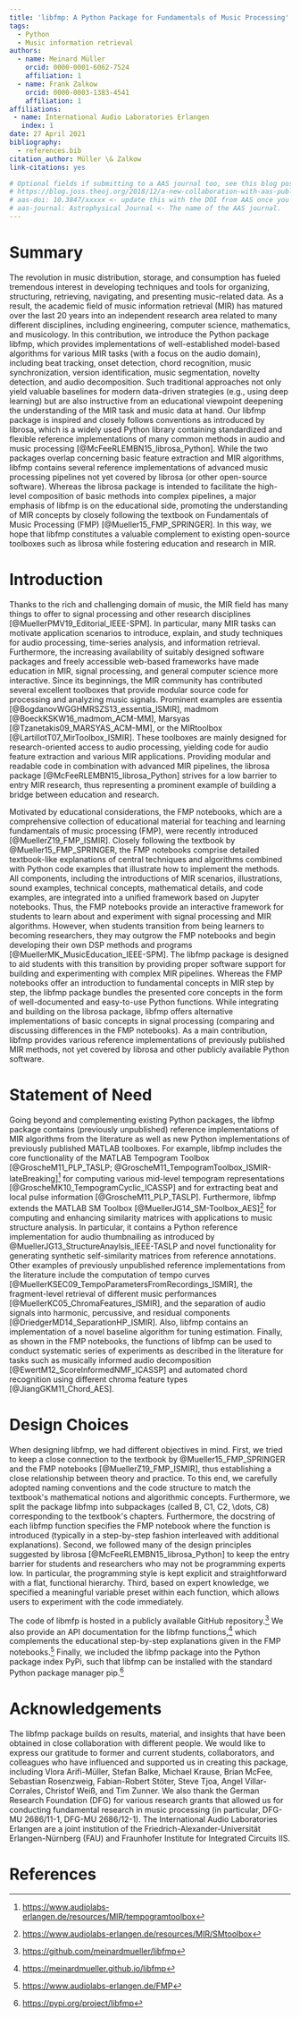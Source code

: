 ```yaml
---
title: 'libfmp: A Python Package for Fundamentals of Music Processing'
tags:
  - Python
  - Music information retrieval
authors:
  - name: Meinard Müller
    orcid: 0000-0001-6062-7524
    affiliation: 1
  - name: Frank Zalkow
    orcid: 0000-0003-1383-4541
    affiliation: 1
affiliations:
 - name: International Audio Laboratories Erlangen
   index: 1
date: 27 April 2021
bibliography:
  - references.bib
citation_author: Müller \& Zalkow
link-citations: yes

# Optional fields if submitting to a AAS journal too, see this blog post:
# https://blog.joss.theoj.org/2018/12/a-new-collaboration-with-aas-publishing
# aas-doi: 10.3847/xxxxx <- update this with the DOI from AAS once you know it.
# aas-journal: Astrophysical Journal <- The name of the AAS journal.
---
```


# Summary

The revolution in music distribution, storage, and consumption has fueled tremendous interest in developing techniques and tools for organizing, structuring, retrieving, navigating, and presenting music-related data.
As a result, the academic field of music information retrieval (MIR) has matured over the last 20 years into an independent research area related to many different disciplines, including engineering, computer science, mathematics, and musicology.
In this contribution, we introduce the Python package libfmp, which provides implementations of well-established model-based algorithms for various MIR tasks (with a focus on the audio domain), including beat tracking, onset detection, chord recognition, music synchronization, version identification, music segmentation, novelty detection, and audio decomposition.
Such traditional approaches not only yield valuable baselines for modern data-driven strategies (e.g., using deep learning) but are also instructive from an educational viewpoint deepening the understanding of the MIR task and music data at hand.
Our libfmp package is inspired and closely follows conventions as introduced by librosa, which is a widely used Python library containing standardized and flexible reference implementations of many common methods in audio and music processing [@McFeeRLEMBN15_librosa_Python].
While the two packages overlap concerning basic feature extraction and MIR algorithms, libfmp contains several reference implementations of advanced music processing pipelines not yet covered by librosa (or other open-source software). Whereas the librosa package is intended to facilitate the high-level composition of basic methods into complex pipelines, a major emphasis of libfmp is on the educational side, promoting the understanding of MIR concepts by closely following the textbook on Fundamentals of Music Processing (FMP) [@Mueller15_FMP_SPRINGER].
In this way, we hope that libfmp constitutes a valuable complement to existing open-source toolboxes such as librosa while fostering education and research in MIR.

# Introduction

Thanks to the rich and challenging domain of music, the MIR field has many things to offer to signal processing and other research disciplines [@MuellerPMV19_Editorial_IEEE-SPM]. In particular, many MIR tasks can motivate application scenarios to introduce, explain, and study techniques for audio processing, time-series analysis, and information retrieval. Furthermore, the increasing availability of suitably designed software packages and freely accessible web-based frameworks have made education in MIR, signal processing, and general computer science more interactive.
Since its beginnings, the MIR community has contributed several excellent toolboxes that provide modular source code for processing and analyzing music signals. Prominent examples are
essentia [@BogdanovWGGHMRSZS13_essentia_ISMIR],
madmom [@BoeckKSKW16_madmom_ACM-MM],
Marsyas [@Tzanetakis09_MARSYAS_ACM-MM], or the
MIRtoolbox [@LartillotT07_MirToolbox_ISMIR].
These toolboxes are mainly designed for research-oriented access to audio processing, yielding code for audio feature extraction and various MIR applications. Providing modular and readable code in combination with advanced MIR pipelines, the librosa package [@McFeeRLEMBN15_librosa_Python] strives for a low barrier to entry MIR research, thus representing a prominent example of building a bridge between education and research.

Motivated by educational considerations, the FMP notebooks, which are a comprehensive collection of educational material for teaching and learning fundamentals of music processing (FMP), were recently introduced [@MuellerZ19_FMP_ISMIR]. Closely following the textbook by @Mueller15_FMP_SPRINGER, the FMP notebooks comprise detailed textbook-like explanations of central techniques and algorithms combined with Python code examples that illustrate how to implement the methods. All components, including the introductions of MIR scenarios, illustrations, sound examples, technical concepts, mathematical details, and code examples, are integrated into a unified framework based on Jupyter notebooks. Thus, the FMP notebooks provide an interactive framework for students to learn about and experiment with signal processing and MIR algorithms.
However, when students transition from being learners to becoming researchers, they may outgrow the FMP notebooks and begin developing their own DSP methods and programs [@MuellerMK_MusicEducation_IEEE-SPM]. The libfmp package is designed to aid students with this transition by providing proper software support for building and experimenting with complex MIR pipelines.
Whereas the FMP notebooks offer an introduction to fundamental concepts in MIR step by step, the libfmp package bundles the presented core concepts in the form of well-documented and easy-to-use Python functions.
While integrating and building on the librosa package, libfmp offers alternative implementations of basic concepts in signal processing (comparing and discussing differences in the FMP notebooks). As a main contribution, libfmp provides various reference implementations of previously published MIR methods, not yet covered by librosa and other publicly available Python software.

# Statement of Need

Going beyond and complementing existing Python packages, the libfmp package contains (previously unpublished) reference implementations of MIR algorithms from the literature as well as new Python implementations of previously published MATLAB toolboxes.
For example, libfmp includes the core functionality of the MATLAB Tempogram Toolbox [@GroscheM11_PLP_TASLP; @GroscheM11_TempogramToolbox_ISMIR-lateBreaking][^1] for computing various mid-level tempogram representations [@GroscheMK10_TempogramCyclic_ICASSP] and for extracting beat and local pulse information [@GroscheM11_PLP_TASLP].
Furthermore, libfmp extends the MATLAB SM Toolbox
[@MuellerJG14_SM-Toolbox_AES][^2] for computing and enhancing similarity matrices with applications to music structure analysis. In particular, it contains a Python reference implementation for audio thumbnailing as introduced by @MuellerJG13_StructureAnaylsis_IEEE-TASLP and novel functionality for generating synthetic self-similarity matrices from reference annotations.
Other examples of previously unpublished reference implementations from the literature include the computation of tempo curves [@MuellerKSEC09_TempoParametersFromRecordings_ISMIR],  the fragment-level retrieval of different music performances [@MuellerKC05_ChromaFeatures_ISMIR], and
the separation of audio signals into harmonic, percussive, and residual components [@DriedgerMD14_SeparationHP_ISMIR].
Also, libfmp contains an implementation of a novel baseline algorithm for tuning estimation.
Finally, as shown in the FMP notebooks, the functions of libfmp can be used to conduct systematic series of experiments as described in the literature for tasks such as musically informed audio decomposition [@EwertM12_ScoreInformedNMF_ICASSP] and automated chord recognition using different chroma feature types [@JiangGKM11_Chord_AES].

[^1]: <https://www.audiolabs-erlangen.de/resources/MIR/tempogramtoolbox>
[^2]: <https://www.audiolabs-erlangen.de/resources/MIR/SMtoolbox>

# Design Choices

When designing libfmp, we had different objectives in mind.
First, we tried to keep a close connection to the textbook by @Mueller15_FMP_SPRINGER and the FMP notebooks [@MuellerZ19_FMP_ISMIR], thus establishing a close relationship between theory and practice. To this end, we carefully adopted naming conventions and the code structure to match the textbook's mathematical notions and algorithmic concepts. Furthermore, we split the package libfmp into subpackages (called B, C1, C2, \dots, C8) corresponding to the textbook's chapters. Furthermore, the docstring of each libfmp function specifies the FMP notebook where the function is introduced (typically in a step-by-step fashion interleaved with additional explanations).
Second, we followed many of the design principles suggested by librosa [@McFeeRLEMBN15_librosa_Python] to keep the entry barrier for students and researchers who may not be programming experts low. In particular, the programming style is kept explicit and straightforward with a flat, functional hierarchy.
Third, based on expert knowledge, we specified a meaningful variable preset within each function, which allows users to experiment with the code immediately.

The code of libmfp is hosted in a publicly available GitHub repository.[^3]
We also provide an API documentation for the libfmp functions,[^4] which complements the educational step-by-step explanations given in the FMP notebooks.[^5]
Finally, we included the libfmp package into the Python package index PyPi, such that libfmp can be installed with the standard Python package manager pip.[^6]

[^3]: <https://github.com/meinardmueller/libfmp>
[^4]: <https://meinardmueller.github.io/libfmp>
[^5]: <https://www.audiolabs-erlangen.de/FMP>
[^6]: <https://pypi.org/project/libfmp>


# Acknowledgements

The libfmp package builds on results, material, and insights that have been obtained in close collaboration with different people. We would like to express our gratitude to former and current students, collaborators, and colleagues who have influenced and supported us in creating this package, including
Vlora Arifi-Müller,
Stefan Balke,
Michael Krause,
Brian McFee,
Sebastian Rosenzweig,
Fabian-Robert Stöter,
Steve Tjoa,
Angel Villar-Corrales,
Christof Weiß, and
Tim Zunner.
We also thank the German Research Foundation (DFG) for various research grants that allowed us for conducting fundamental research in music processing (in particular, DFG-MU 2686/11-1, DFG-MU 2686/12-1).
The International Audio Laboratories Erlangen are a joint institution of the Friedrich-Alexander-Universität Erlangen-Nürnberg (FAU) and Fraunhofer Institute for Integrated Circuits IIS.

# References
